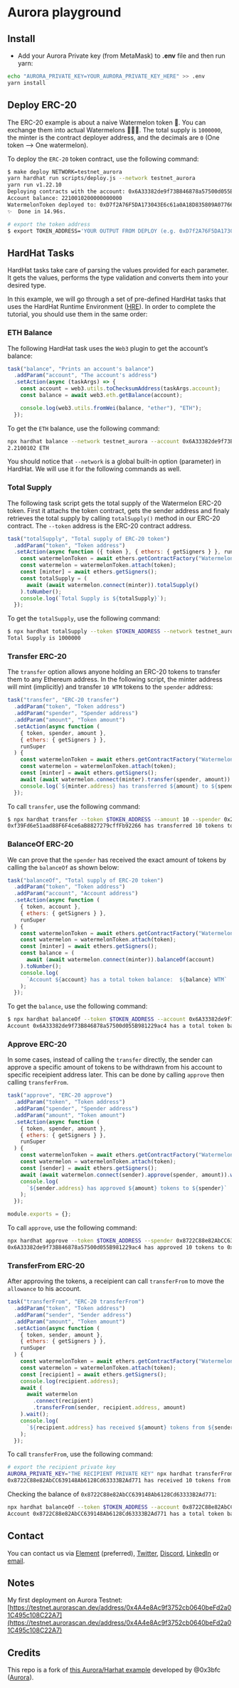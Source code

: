 # Aurora playground

## Install

- Add your Aurora Private key (from MetaMask) to **.env** file and then run yarn:

```bash
echo "AURORA_PRIVATE_KEY=YOUR_AURORA_PRIVATE_KEY_HERE" >> .env
yarn install
```

## Deploy ERC-20

The ERC-20 example is about a naive Watermelon token 🍉. You can exchange
them into actual Watermelons 🍉🍉🍉. The total supply is `1000000`, the
minter is the contract deployer address, and the decimals are `0`
(One token --> One watermelon).

To deploy the `ERC-20` token contract, use the following command:

```bash
$ make deploy NETWORK=testnet_aurora
yarn hardhat run scripts/deploy.js --network testnet_aurora
yarn run v1.22.10
Deploying contracts with the account: 0x6A33382de9f73B846878a57500d055B981229ac4
Account balance: 2210010200000000000
WatermelonToken deployed to: 0xD7f2A76F5DA173043E6c61a0A18D835809A07766
✨  Done in 14.96s.

# export the token address
$ export TOKEN_ADDRESS='YOUR OUTPUT FROM DEPLOY (e.g. 0xD7f2A76F5DA173043E6c61a0A18D835809A07766)'
```

## HardHat Tasks

HardHat tasks take care of parsing the values provided for each parameter.
It gets the values, performs the type validation and converts them into your desired type.

In this example, we will go through a set of pre-defined HardHat tasks
that uses the HardHat Runtime Environment ([HRE](https://hardhat.org/advanced/hardhat-runtime-environment.html)). In order to complete the tutorial,
you should use them in the same order:

### ETH Balance

The following HardHat task uses the `Web3` plugin to get the account’s balance:

```javascript
task("balance", "Prints an account's balance")
  .addParam("account", "The account's address")
  .setAction(async (taskArgs) => {
    const account = web3.utils.toChecksumAddress(taskArgs.account);
    const balance = await web3.eth.getBalance(account);

    console.log(web3.utils.fromWei(balance, "ether"), "ETH");
  });
```

To get the `ETH` balance, use the following command:

```bash
npx hardhat balance --network testnet_aurora --account 0x6A33382de9f73B846878a57500d055B981229ac4
2.2100102 ETH
```

You should notice that `--network` is a global built-in option (parameter)
in HardHat. We will use it for the following commands as well.

### Total Supply

The following task script gets the total supply of the Watermelon ERC-20 token.
First it attachs the
token contract, gets the sender address and finaly retrieves the total supply
by calling `totalSupply()` method in our ERC-20 contract. The `--token`
address is the ERC-20 contract address.

```javascript
task("totalSupply", "Total supply of ERC-20 token")
  .addParam("token", "Token address")
  .setAction(async function ({ token }, { ethers: { getSigners } }, runSuper) {
    const watermelonToken = await ethers.getContractFactory("WatermelonToken");
    const watermelon = watermelonToken.attach(token);
    const [minter] = await ethers.getSigners();
    const totalSupply = (
      await (await watermelon.connect(minter)).totalSupply()
    ).toNumber();
    console.log(`Total Supply is ${totalSupply}`);
  });
```

To get the `totalSupply`, use the following command:

```bash
$ npx hardhat totalSupply --token $TOKEN_ADDRESS --network testnet_aurora
Total Supply is 1000000
```

### Transfer ERC-20

The `transfer` option allows anyone holding an ERC-20 tokens to transfer
them to any Ethereum address. In the following script, the minter address
will mint (implicitly) and transfer `10 WTM` tokens to the `spender` address:

```javascript
task("transfer", "ERC-20 transfer")
  .addParam("token", "Token address")
  .addParam("spender", "Spender address")
  .addParam("amount", "Token amount")
  .setAction(async function (
    { token, spender, amount },
    { ethers: { getSigners } },
    runSuper
  ) {
    const watermelonToken = await ethers.getContractFactory("WatermelonToken");
    const watermelon = watermelonToken.attach(token);
    const [minter] = await ethers.getSigners();
    await (await watermelon.connect(minter).transfer(spender, amount)).wait();
    console.log(`${minter.address} has transferred ${amount} to ${spender}`);
  });
```

To call `transfer`, use the following command:

```bash
$ npx hardhat transfer --token $TOKEN_ADDRESS --amount 10 --spender 0x2531a4D108619a20ACeE88C4354a50e9aC48ecfe --network testnet_aurora
0xf39Fd6e51aad88F6F4ce6aB8827279cffFb92266 has transferred 10 tokens to 0x2531a4D108619a20ACeE88C4354a50e9aC48ecfe
```

### BalanceOf ERC-20

We can prove that the `spender` has received the exact amount of tokens
by calling the `balanceOf` as shown below:

```javascript
task("balanceOf", "Total supply of ERC-20 token")
  .addParam("token", "Token address")
  .addParam("account", "Account address")
  .setAction(async function (
    { token, account },
    { ethers: { getSigners } },
    runSuper
  ) {
    const watermelonToken = await ethers.getContractFactory("WatermelonToken");
    const watermelon = watermelonToken.attach(token);
    const [minter] = await ethers.getSigners();
    const balance = (
      await (await watermelon.connect(minter)).balanceOf(account)
    ).toNumber();
    console.log(
      `Account ${account} has a total token balance:  ${balance} WTM`
    );
  });
```

To get the `balance`, use the following command:

```bash
$ npx hardhat balanceOf --token $TOKEN_ADDRESS --account 0x6A33382de9f73B846878a57500d055B981229ac4 --network testnet_aurora
Account 0x6A33382de9f73B846878a57500d055B981229ac4 has a total token balance:  999970 WTM
```

### Approve ERC-20

In some cases, instead of calling the `transfer` directly, the sender
can approve a specific amount of tokens to be withdrawn from his account
to specific receipient address later. This can be done by calling `approve`
then calling `transferFrom`.

```javascript
task("approve", "ERC-20 approve")
  .addParam("token", "Token address")
  .addParam("spender", "Spender address")
  .addParam("amount", "Token amount")
  .setAction(async function (
    { token, spender, amount },
    { ethers: { getSigners } },
    runSuper
  ) {
    const watermelonToken = await ethers.getContractFactory("WatermelonToken");
    const watermelon = watermelonToken.attach(token);
    const [sender] = await ethers.getSigners();
    await (await watermelon.connect(sender).approve(spender, amount)).wait();
    console.log(
      `${sender.address} has approved ${amount} tokens to ${spender}`
    );
  });

module.exports = {};
```

To call `approve`, use the following command:

```bash
npx hardhat approve --token $TOKEN_ADDRESS --spender 0x8722C88e82AbCC639148Ab6128Cd63333B2Ad771 --amount 10 --network testnet_aurora
0x6A33382de9f73B846878a57500d055B981229ac4 has approved 10 tokens to 0x8722C88e82AbCC639148Ab6128Cd63333B2Ad771
```

### TransferFrom ERC-20

After approving the tokens, a receipient can call `transferFrom` to move
the `allowance` to his account.

```javascript
task("transferFrom", "ERC-20 transferFrom")
  .addParam("token", "Token address")
  .addParam("sender", "Sender address")
  .addParam("amount", "Token amount")
  .setAction(async function (
    { token, sender, amount },
    { ethers: { getSigners } },
    runSuper
  ) {
    const watermelonToken = await ethers.getContractFactory("WatermelonToken");
    const watermelon = watermelonToken.attach(token);
    const [recipient] = await ethers.getSigners();
    console.log(recipient.address);
    await (
      await watermelon
        .connect(recipient)
        .transferFrom(sender, recipient.address, amount)
    ).wait();
    console.log(
      `${recipient.address} has received ${amount} tokens from ${sender}`
    );
  });
```

To call `transferFrom`, use the following command:

```bash
# export the recipient private key
AURORA_PRIVATE_KEY="THE RECIPIENT PRIVATE KEY" npx hardhat transferFrom --token $TOKEN_ADDRESS --sender 0x6A33382de9f73B846878a57500d055B981229ac4  --amount 10 --network testnet_aurora
0x8722C88e82AbCC639148Ab6128Cd63333B2Ad771 has received 10 tokens from 0x6A33382de9f73B846878a57500d055B981229ac4
```

Checking the balance of `0x8722C88e82AbCC639148Ab6128Cd63333B2Ad771`:

```bash
npx hardhat balanceOf --token $TOKEN_ADDRESS --account 0x8722C88e82AbCC639148Ab6128Cd63333B2Ad771  --network testnet_aurora
Account 0x8722C88e82AbCC639148Ab6128Cd63333B2Ad771 has a total token balance:  10 WTM
```

## Contact

You can contact us via [Element](https://matrix.to/#/@julienbrg:matrix.org) (preferred), [Twitter](https://twitter.com/julienbrg), [Discord](https://discord.gg/xw9dCeQ94Y), [LinkedIn](https://www.linkedin.com/in/julienberanger/) or [email](mailto:julien@ato.network).

## Notes

My first deployment on Aurora Testnet: [https://testnet.aurorascan.dev/address/0x4A4e8Ac9f3752cb0640beFd2a01C495c108C22A7](https://testnet.aurorascan.dev/address/0x4A4e8Ac9f3752cb0640beFd2a01C495c108C22A7)

## Credits

This repo is a fork of [this Aurora/Harhat example](https://github.com/aurora-is-near/aurora-examples/tree/main/hardhat/erc20) developed by @0x3bfc ([Aurora](https://github.com/aurora-is-near)).
